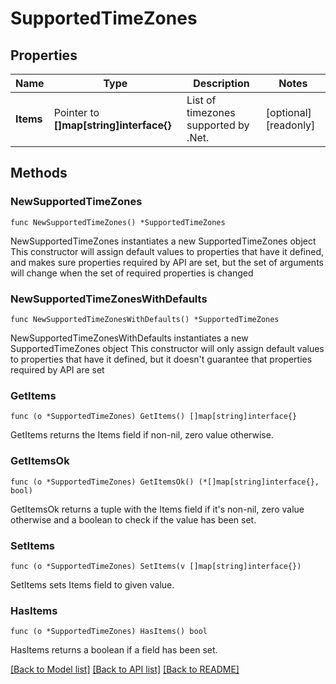 # SupportedTimeZones

## Properties

Name | Type | Description | Notes
------------ | ------------- | ------------- | -------------
**Items** | Pointer to **[]map[string]interface{}** | List of timezones supported by .Net. | [optional] [readonly] 

## Methods

### NewSupportedTimeZones

`func NewSupportedTimeZones() *SupportedTimeZones`

NewSupportedTimeZones instantiates a new SupportedTimeZones object
This constructor will assign default values to properties that have it defined,
and makes sure properties required by API are set, but the set of arguments
will change when the set of required properties is changed

### NewSupportedTimeZonesWithDefaults

`func NewSupportedTimeZonesWithDefaults() *SupportedTimeZones`

NewSupportedTimeZonesWithDefaults instantiates a new SupportedTimeZones object
This constructor will only assign default values to properties that have it defined,
but it doesn't guarantee that properties required by API are set

### GetItems

`func (o *SupportedTimeZones) GetItems() []map[string]interface{}`

GetItems returns the Items field if non-nil, zero value otherwise.

### GetItemsOk

`func (o *SupportedTimeZones) GetItemsOk() (*[]map[string]interface{}, bool)`

GetItemsOk returns a tuple with the Items field if it's non-nil, zero value otherwise
and a boolean to check if the value has been set.

### SetItems

`func (o *SupportedTimeZones) SetItems(v []map[string]interface{})`

SetItems sets Items field to given value.

### HasItems

`func (o *SupportedTimeZones) HasItems() bool`

HasItems returns a boolean if a field has been set.


[[Back to Model list]](../README.md#documentation-for-models) [[Back to API list]](../README.md#documentation-for-api-endpoints) [[Back to README]](../README.md)



